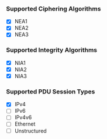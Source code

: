 ### Supported Ciphering Algorithms
- [x] NEA1
- [x] NEA2
- [x] NEA3

### Supported Integrity Algorithms
- [x] NIA1
- [x] NIA2
- [x] NIA3

### Supported PDU Session Types
- [x] IPv4
- [ ] IPv6
- [ ] IPv4v6
- [ ] Ethernet
- [ ] Unstructured
